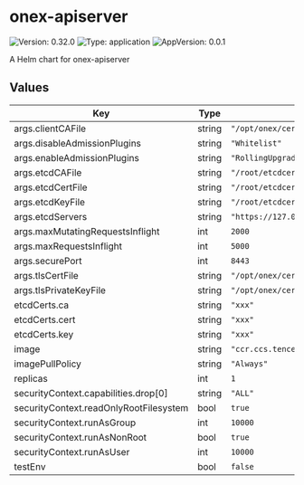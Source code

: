 # onex-apiserver

![Version: 0.32.0](https://img.shields.io/badge/Version-0.32.0-informational?style=flat-square) ![Type: application](https://img.shields.io/badge/Type-application-informational?style=flat-square) ![AppVersion: 0.0.1](https://img.shields.io/badge/AppVersion-0.0.1-informational?style=flat-square)

A Helm chart for onex-apiserver

## Values

| Key | Type | Default | Description |
|-----|------|---------|-------------|
| args.clientCAFile | string | `"/opt/onex/cert/ca.pem"` |  |
| args.disableAdmissionPlugins | string | `"Whitelist"` |  |
| args.enableAdmissionPlugins | string | `"RollingUpgrade,ResourceQuota,Cluster,Native,NamespaceAuthorize"` |  |
| args.etcdCAFile | string | `"/root/etcdcert/ca.pem"` |  |
| args.etcdCertFile | string | `"/root/etcdcert/client.pem"` |  |
| args.etcdKeyFile | string | `"/root/etcdcert/client-key.pem"` |  |
| args.etcdServers | string | `"https://127.0.0.1:2379"` |  |
| args.maxMutatingRequestsInflight | int | `2000` |  |
| args.maxRequestsInflight | int | `5000` |  |
| args.securePort | int | `8443` |  |
| args.tlsCertFile | string | `"/opt/onex/cert/onex-apiserver.pem"` |  |
| args.tlsPrivateKeyFile | string | `"/opt/onex/cert/onex-apiserver-key.pem"` |  |
| etcdCerts.ca | string | `"xxx"` |  |
| etcdCerts.cert | string | `"xxx"` |  |
| etcdCerts.key | string | `"xxx"` |  |
| image | string | `"ccr.ccs.tencentyun.com/superproj/onex-apiserver-amd64:v1.0.0"` |  |
| imagePullPolicy | string | `"Always"` |  |
| replicas | int | `1` |  |
| securityContext.capabilities.drop[0] | string | `"ALL"` |  |
| securityContext.readOnlyRootFilesystem | bool | `true` |  |
| securityContext.runAsGroup | int | `10000` |  |
| securityContext.runAsNonRoot | bool | `true` |  |
| securityContext.runAsUser | int | `10000` |  |
| testEnv | bool | `false` |  |

